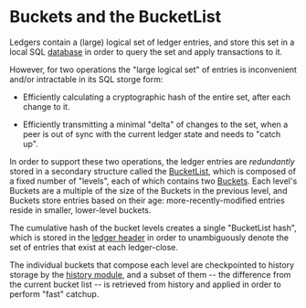 # Buckets and the BucketList

Ledgers contain a (large) logical set of ledger entries, and store this set in a
local SQL [database](../database) in order to query the set and apply
transactions to it.

However, for two operations the "large logical set" of entries is inconvenient
and/or intractable in its SQL storge form:

  - Efficiently calculating a cryptographic hash of the entire set, after each
    change to it.

  - Efficiently transmitting a minimal "delta" of changes to the set, when a peer
    is out of sync with the current ledger state and needs to "catch up".

In order to support these two operations, the ledger entries are *redundantly*
stored in a secondary structure called the [BucketList](BucketList.h), which is
composed of a fixed number of "levels", each of which contains two
[Buckets](Bucket.h). Each level's Buckets are a multiple of the size of the
Buckets in the previous level, and Buckets store entries based on their age:
more-recently-modified entries reside in smaller, lower-level buckets.

The cumulative hash of the bucket levels creates a single "BucketList hash",
which is stored in the [ledger header](../xdr/SuperNode-ledger.x) in order to
unambiguously denote the set of entries that exist at each ledger-close.

The individual buckets that compose each level are checkpointed to history
storage by the [history module](../history), and a subset of them -- the
difference from the current bucket list -- is retrieved from history and applied
in order to perform "fast" catchup.
